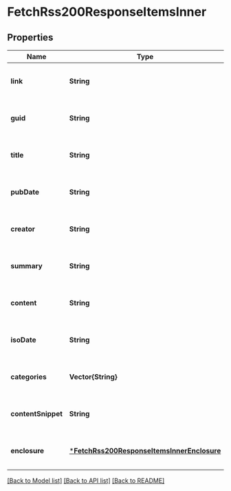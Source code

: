 # FetchRss200ResponseItemsInner


## Properties
Name | Type | Description | Notes
------------ | ------------- | ------------- | -------------
**link** | **String** |  | [optional] [default to nothing]
**guid** | **String** |  | [optional] [default to nothing]
**title** | **String** |  | [optional] [default to nothing]
**pubDate** | **String** |  | [optional] [default to nothing]
**creator** | **String** |  | [optional] [default to nothing]
**summary** | **String** |  | [optional] [default to nothing]
**content** | **String** |  | [optional] [default to nothing]
**isoDate** | **String** |  | [optional] [default to nothing]
**categories** | **Vector{String}** |  | [optional] [default to nothing]
**contentSnippet** | **String** |  | [optional] [default to nothing]
**enclosure** | [***FetchRss200ResponseItemsInnerEnclosure**](FetchRss200ResponseItemsInnerEnclosure.md) |  | [optional] [default to nothing]


[[Back to Model list]](../README.md#models) [[Back to API list]](../README.md#api-endpoints) [[Back to README]](../README.md)


